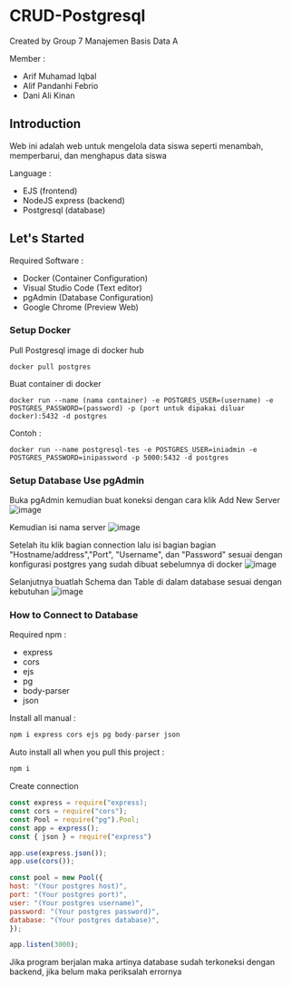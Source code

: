 # CRUD-Postgresql

Created by Group 7 Manajemen Basis Data A

Member :
- Arif Muhamad Iqbal
- Alif Pandanhi Febrio
- Dani Ali Kinan

## Introduction

Web ini adalah web untuk mengelola data siswa seperti menambah, memperbarui, dan menghapus data siswa

Language :
- EJS (frontend)
- NodeJS express (backend)
- Postgresql (database)

## Let's Started

Required Software :
- Docker (Container Configuration)
- Visual Studio Code (Text editor)
- pgAdmin (Database Configuration)
- Google Chrome (Preview Web)

### Setup Docker

Pull Postgresql image di docker hub
```
docker pull postgres
```
Buat container di docker
```
docker run --name (nama container) -e POSTGRES_USER=(username) -e POSTGRES_PASSWORD=(password) -p (port untuk dipakai diluar docker):5432 -d postgres
```
Contoh :
```
docker run --name postgresql-tes -e POSTGRES_USER=iniadmin -e POSTGRES_PASSWORD=inipassword -p 5000:5432 -d postgres
```

### Setup Database Use pgAdmin

Buka pgAdmin kemudian buat koneksi dengan cara klik Add New Server
![image](https://user-images.githubusercontent.com/114379198/208257392-7fae7929-d907-4ad1-93cc-6326553e3f42.png)

Kemudian isi nama server
![image](https://user-images.githubusercontent.com/114379198/208257455-17589643-314e-4210-8a25-3f1851fd0334.png)

Setelah itu klik bagian connection lalu isi bagian bagian "Hostname/address","Port", "Username", dan "Password" sesuai dengan konfigurasi postgres yang sudah dibuat sebelumnya di docker
![image](https://user-images.githubusercontent.com/114379198/208257917-18db157f-3506-4bdf-9fcc-14ee09613bd6.png)

Selanjutnya buatlah Schema dan Table di dalam database sesuai dengan kebutuhan
![image](https://user-images.githubusercontent.com/114379198/208258242-49d515cd-8238-45f2-86e3-8f2c67978a1c.png)

### How to Connect to Database

Required npm :
- express
- cors
- ejs
- pg
- body-parser
- json

Install all manual :
```js
npm i express cors ejs pg body-parser json 
```

Auto install all when you pull this project :
```js
npm i
```

Create connection
```js
const express = require("express);
const cors = require("cors");
const Pool = require("pg").Pool;
const app = express();
const { json } = require("express")

app.use(express.json());
app.use(cors());

const pool = new Pool({
host: "(Your postgres host)",
port: "(Your postgres port)",
user: "(Your postgres username)",
password: "(Your postgres password)",
database: "(Your postgres database)",
});

app.listen(3000);
```

Jika program berjalan maka artinya database sudah terkoneksi dengan backend, jika belum maka periksalah errornya
